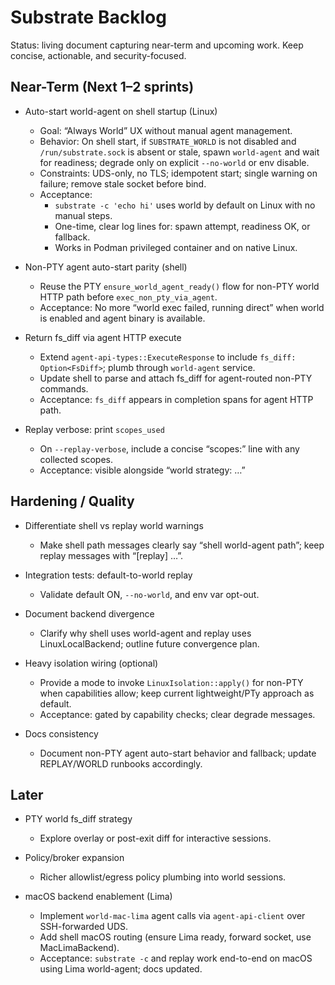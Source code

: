 # Substrate Backlog

Status: living document capturing near-term and upcoming work. Keep concise, actionable, and security-focused.

## Near-Term (Next 1–2 sprints)

- Auto-start world-agent on shell startup (Linux)
  - Goal: “Always World” UX without manual agent management.
  - Behavior: On shell start, if `SUBSTRATE_WORLD` is not disabled and `/run/substrate.sock` is absent or stale, spawn `world-agent` and wait for readiness; degrade only on explicit `--no-world` or env disable.
  - Constraints: UDS-only, no TLS; idempotent start; single warning on failure; remove stale socket before bind.
  - Acceptance:
    - `substrate -c 'echo hi'` uses world by default on Linux with no manual steps.
    - One-time, clear log lines for: spawn attempt, readiness OK, or fallback.
    - Works in Podman privileged container and on native Linux.

- Non-PTY agent auto-start parity (shell)
  - Reuse the PTY `ensure_world_agent_ready()` flow for non-PTY world HTTP path before `exec_non_pty_via_agent`.
  - Acceptance: No more “world exec failed, running direct” when world is enabled and agent binary is available.

- Return fs_diff via agent HTTP execute
  - Extend `agent-api-types::ExecuteResponse` to include `fs_diff: Option<FsDiff>`; plumb through `world-agent` service.
  - Update shell to parse and attach fs_diff for agent-routed non-PTY commands.
  - Acceptance: `fs_diff` appears in completion spans for agent HTTP path.

- Replay verbose: print `scopes_used`
  - On `--replay-verbose`, include a concise “scopes:” line with any collected scopes.
  - Acceptance: visible alongside “world strategy: …”

## Hardening / Quality

- Differentiate shell vs replay world warnings
  - Make shell path messages clearly say “shell world-agent path”; keep replay messages with “[replay] …”.
- Integration tests: default-to-world replay
  - Validate default ON, `--no-world`, and env var opt-out.
- Document backend divergence
  - Clarify why shell uses world-agent and replay uses LinuxLocalBackend; outline future convergence plan.

- Heavy isolation wiring (optional)
  - Provide a mode to invoke `LinuxIsolation::apply()` for non-PTY when capabilities allow; keep current lightweight/PTy approach as default.
  - Acceptance: gated by capability checks; clear degrade messages.

- Docs consistency
  - Document non-PTY agent auto-start behavior and fallback; update REPLAY/WORLD runbooks accordingly.

## Later

- PTY world fs_diff strategy
  - Explore overlay or post-exit diff for interactive sessions.
- Policy/broker expansion
  - Richer allowlist/egress policy plumbing into world sessions.

- macOS backend enablement (Lima)
  - Implement `world-mac-lima` agent calls via `agent-api-client` over SSH-forwarded UDS.
  - Add shell macOS routing (ensure Lima ready, forward socket, use MacLimaBackend).
  - Acceptance: `substrate -c` and replay work end-to-end on macOS using Lima world-agent; docs updated.
